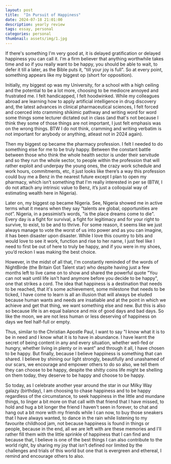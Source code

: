 ```yaml
---
layout: post
title:  "In Pursuit of Happiness"
date: 2024-07-18 21:01:00
description: yearly review 
tags: essay, personal 
categories: personal
thumbnail: assets/img/1.jpg
---
```


If there's something I'm very good at, it is delayed gratification or delayed happiness you can call it. I'm a firm believer that anything worthwhile takes time and so if you really want to be happy, you should be able to wait, to defer it till a later, as the Bible puts it, "till your joy is full". So at every point, something appears like my biggest op (short for opposition). 

Initially, my biggest op was my University, for a school with a high ceiling and the potential to be a lot more, choosing to be mediocre annoyed and frustrated me. I felt handicapped, I felt hoodwinked. While my colleagues abroad are learning how to apply artificial intelligence in drug discovery and, the latest advances in clinical pharmaceutical sciences, I felt forced and coerced into cramming shikimic pathway and writing word for word some things some lecturer dictated out in class (and that's not because I think they some of those things are not important, I just felt emphasis was on the wrong things. BTW I do not think, cramming and writing verbatim is not important for anybody or anything, atleast not in 2024 again). 

Then my biggest op became the pharmacy profession. I felt I needed to do something else for me to be truly happy. Between the constant battle between those who think the whole health sector is under their servitude and so they run the whole sector, to people within the profession that will rather exploit and underpay the young ones, the crazy work schedule and work hours, commitments, etc, it just looks like there’s a way this profession could buy me a Benz in the nearest future except I plan to open my pharmacy, which isn’t something that I'm really interested in per se (BTW, I do not attach any intrinsic value to Benz, it’s just a colloquial way of estimating wealth here in Nigeria).

Later on, my biggest op became Nigeria. See, Nigeria showed me in active terms what it means when they say “talents are global, opportunities are not”. Nigeria, in a pessimist’s words, "is the place dreams come to die". Every day is a fight for survival, a fight for legitimacy and for your right to survive, to exist, to be and to thrive. For some reason, it seems like we just always manage to vote the worst of us into power and as you can imagine, it has been disaster upon disaster. While I love this country to bits and would love to see it work, function and rise to her name, I just feel like I need to first be out of here to truly be happy, and if you were in my shoes, you’d reckon I was making the best choice.

However, in the midst of all that, I'm constantly reminded of the words of NightBirde (the Britain Got Talent star) who despite having just a few months left to live came on to show and shared the powerful quote "You can not wait until life isn't hard anymore before you decide to be happy", one that strikes a cord. The idea that happiness is a destination that needs to be reached, that it's some achievement, some milestone that needs to be ticked, I have come to learn is all an illusion that will always be eluded because human wants and needs are insatiable and at the point in which we achieve and get that thing, we want something else and new. But this is also so because life is an equal balance and mix of good days and bad days. So like the moon, we are not less human or less deserving of happiness on days we feel half-full or empty. 

Thus, similar to the Christian Apostle Paul, I want to say "I know what it is to be in need and I know what it is to have in abundance. I have learnt the secret of being content in any and every situation, whether well-fed or hungry, whether living in plenty or in want" and through it all, I have chosen to be happy. But finally, because I believe happiness is something that can shared. I believe by shining our light strongly, beautifully and unashamed of our scars, we encourage and empower others to do so also, we tell them they can choose to be happy, despite the shitty coins life might be shelling on them today, they deserve to be happy and choose to be happy.

So today, as I celebrate another year around the star in our Milky Way galazy (birthday), I am choosing to chase happiness and to be happy regardless of the circumstance, to seek happiness in the little and mundane things, to linger a bit more on that call with that friend that I have missed, to hold and hug a bit longer the friend I haven't seen in forever, to chat and hang out a bit more with my friends while I can now, to buy those sneakers that I have always wanted, to dance in the rain while listening to my favourite childhood jam, not because happiness is found in things or people, because in the end, all we are left with are these memories and I'll rather fill them with the little sprinkle of happiness that I can find and because that, I believe is one of the best things I can also contribute to the world right, by sharing my joy that isn't defined nor limited by the challenges and trials of this world but one that is evergreen and ethereal, I remind and encourage others to also.